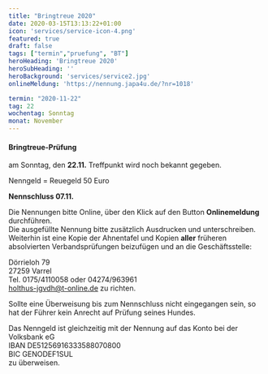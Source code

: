 ```yaml
---
title: "Bringtreue 2020"
date: 2020-03-15T13:13:22+01:00
icon: 'services/service-icon-4.png'
featured: true
draft: false
tags: ["termin","pruefung", "BT"]
heroHeading: 'Bringtreue 2020'
heroSubHeading: ''
heroBackground: 'services/service2.jpg'
onlineMeldung: 'https://nennung.japa4u.de/?nr=1018'

termin: "2020-11-22"
tag: 22
wochentag: Sonntag
monat: November
---
```


#### Bringtreue-Prüfung
am Sonntag, den **22.11.** Treffpunkt wird noch bekannt gegeben.  

Nenngeld = Reuegeld 50 Euro  

**Nennschluss 07.11.**

Die Nennungen bitte Online, über den Klick auf den Button **Onlinemeldung** durchführen.  
Die ausgefüllte Nennung bitte zusätzlich Ausdrucken und unterschreiben.  
Weiterhin ist eine Kopie der Ahnentafel und Kopien **aller** früheren absolvierten Verbandsprüfungen beizufügen und an die Geschäftsstelle:   

Dörrieloh 79  
27259 Varrel  
Tel. 0175/4110058 oder 04274/963961  
holthus-jgvdh@t-online.de zu richten.


Sollte eine Überweisung bis zum Nennschluss nicht eingegangen sein, so hat der Führer kein Anrecht auf Prüfung seines Hundes.

Das Nenngeld ist gleichzeitig mit der Nennung auf das Konto bei der Volksbank eG  
IBAN DE51256916333588070800  
BIC GENODEF1SUL  
zu überweisen. 
